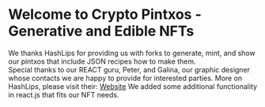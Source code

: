 # Welcome to Crypto Pintxos - Generative and Edible NFTs  

We thanks HashLips for providing us with forks to generate, mint, and show our pintxos that include JSON recipes how to make them.  
Special thanks to our REACT guru, Peter, and Galina, our graphic designer whose contacts we are happy to provide for interested parties.
More on HashLips, please visit their:
[Website](https://hashlips.online/HashLips)
We added some additional functionality in react.js that fits our NFT needs. 